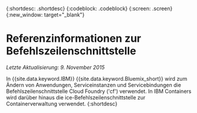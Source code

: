 {:shortdesc: .shortdesc}
{:codeblock: .codeblock}
{:screen: .screen}
{:new_window: target="_blank"}

# Referenzinformationen zur Befehlszeilenschnittstelle


*Letzte Aktualisierung: 9. November 2015*

In {{site.data.keyword.IBM}} {{site.data.keyword.Bluemix_short}} wird zum Ändern von Anwendungen, Serviceinstanzen und Servicebindungen die Befehlszeilenschnittstelle Cloud Foundry ('cf') verwendet.
In IBM Containers wird darüber hinaus die ice-Befehlszeilenschnittstelle zur Containerverwaltung verwendet.
{:shortdesc}
